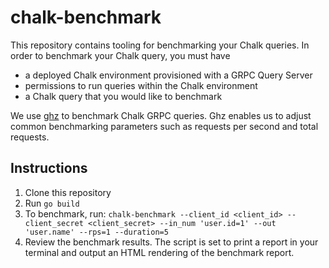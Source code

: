 # chalk-benchmark

This repository contains tooling for benchmarking your Chalk queries. In order to benchmark
your Chalk query, you must have

* a deployed Chalk environment provisioned with a GRPC Query Server
* permissions to run queries within the Chalk environment
* a Chalk query that you would like to benchmark

We use [ghz](https://github.com/bojand/ghz) to benchmark Chalk GRPC queries. Ghz enables us to
adjust common benchmarking parameters such as requests per second and total requests.

## Instructions

1. Clone this repository
2. Run `go build`
3. To benchmark, run:
  `chalk-benchmark --client_id <client_id> --client_secret <client_secret> --in_num 'user.id=1' --out 'user.name' --rps=1 --duration=5`
4. Review the benchmark results. The script is set to print a report in your terminal and output an HTML rendering of
   the benchmark report. 
